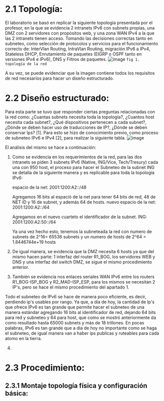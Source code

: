 # 2.1 Topología:
El laboratorio se basó en replicar la siguiente topología presentada por el profesor, en la que se evidencia 2 intranets IPv6 con subnets propias, una DMZ con 2 servidores con propósitos web, y una zona WAN IPv4 a la que las 2 intranets tienen acceso. Tomando las decisiones correctas tanto en subneteo, como selección de protocolos y servicios para el funcionamiento correcto de: InterVlan Routing, IntraVlan Routing, migración IPv6 a IPv4, Stateless DHCP, Enrutamiento de paquetes (EIGRP o OSPF tanto en versiones IPv4 e IPv6), DNS y Filtros de paquetes.
![image](https://user-images.githubusercontent.com/128845389/229878516-70d027b0-6ec8-48b0-9784-d4c9d005fa2a.png)
`fig 1. topología de la red`

A su vez, se puede evidenciar que la imagen contiene todos los requisitos de red necesarios para hacer un diseño estructurado.

# 2.2 Diseño estructurado:
Para esta parte se tuvo que responder ciertas preguntas relacionadas con la red como: ¿Cuantas subnets necesita toda la topología?, ¿Cuantos host necesita cada subnet?, ¿Qué dispositivos pertenecen a cada subnet?, ¿Dónde se deben hacer uso de traducciones de IP?, ¿Dónde se deben conservar Ips? [1]. Para esto se hizo de conocimiento previo, como proceso de subneteo IPv6 e IPv4 [2], para realizar la siguiente tabla.
![image](https://user-images.githubusercontent.com/128845389/229879324-b2acac12-7df5-422a-b601-36d4931626cf.png)

El análisis del mismo se hace a continuación:
1. Como se evidencia en los requerimientos de la red, para las dos intranets se piden 3 subnets IPv6 (Native, ING/Vice, Tech/Tresury) cada una con 950 host, el proceso para hacer el Subneteo de la subnet ING se detalla de la siguiente manera y es replicable para toda la topología IPv6: 

      espacio de la net: 2001:1200:A2::/48

      Agregamos 16 bits al espació de la net para tener 64 bits de red, 48 de NET ID y 16 de subnet, y además 64 de hosts.
      nuevo espacio de la net: 2001:1200:A2::/64

      Agregamos en el nuevo cuarteto el identificador de la subnet.
      ING: 2001:1200:A2:50::/64

      Ya una vez hecho esto, tenemos la subneteada la red con numero de subnets de 2^16= 65536 subnets y un numero de hosts de 2^64 = 1.8446744e+19 hosts

2. De igual manera, se evidencia que la DMZ necesita 6 hosts ya que del mismo hacen parte: 1 interfaz del router R1_BOG, los servidores WEB y DNS y una interfaz del switch DMZ, se sigue el mismo procedimiento anterior.

3. También se evidencia nos enlaces seriales WAN IPv6 entre los routers R1_BOG-ISP_BOG y R2_MAD-ISP_ESP, para los mismos se necesitan 2 IP's, pero se hace el mismo procedimiento del apartado 1. 

Todo el subneteo de IPv6 se hace de manera poco eficiente, es decir, perdiendo ip's usables por rango. Ya que, a día de hoy, la cantidad de Ip's que ofrece IPv6 es tan grande que permite hacer el subneteo de una manera estándar agregando 16 bits al identificador de red, dejando 64 bits para red y subneteo y 64 para host, que como se mostró anteriormente da como resultado hasta 65000 subnets y más de 18 trillones. En pocas palabras, IPv6 es tan grande que a dia de hoy no importante como se haga el subneteo, de igual manera van a haber ips publicas y ruteables para cada atomo en la tierra. 

4. 


# 2.3 Procedimiento:
## 2.3.1 Montaje topología física y configuración básica:
